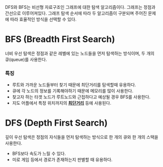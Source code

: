 DFS와 BFS는 비선형 자료구조인 그래프에 대한 탐색 알고리즘이다. 그래프는 정점과 간선으로 이루어져있다. 그래프 탐색 순서에 따라 두 알고리즘이 구분되며 주어진 문제에 따라 효율적인 방식을 선택할 수 있다.

# BFS (Breadth First Search)

너비 우선 탐색은 정점과 같은 레벨에 있는 노드들을 먼저 탐색하는 방식이며, 두 개의 큐(queue)를 사용한다. 

### 특징

- 루트와 가까운 노드들부터 찾기 때문에 최단거리를 탐색할때 유용하다.
- 큐에 각 노드의 정보를 기록해야하기 때문에 메모리를 많이 사용한다.
- 찾고자 하는 타겟 노드가 루트노드와 근접하다고 예상될 경우 BFS를 사용한다.
- 지도 어플에서 특정 위치까지의 <b><u>최단거리</u></b> 등에 사용된다.



# DFS (Depth First Search)

깊이 우선 탐색은 정점의 자식들을 먼저 탐색하는 방식으로 한 개의 큐와 한 개의 스택을 사용한다. 

- BFS보다 속도가 느릴 수 있다.
- 미로 게임 등에서 경로가 존재하는지 판별할 때 유용하다.